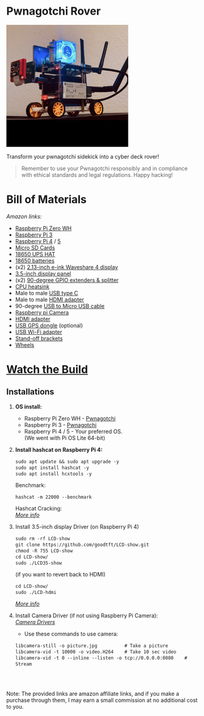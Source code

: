 # Pwnagotchi Rover
<img src="images/pwnagotchi-rover.jpeg" alt="tinySetup1" width="320">

Transform your pwnagotchi sidekick into a cyber deck rover!

> Remember to use your Pwnagotchi responsibly and in compliance with ethical standards and legal regulations. Happy hacking!
# Bill of Materials
_Amazon links:_

* [Raspberry Pi Zero WH](https://amzn.to/3OFOclE)<br />
* [Raspberry Pi 3](https://amzn.to/3w8aENS)<br />
* [Raspberry Pi 4](https://amzn.to/3SVmTpX) / [5](https://amzn.to/3PGuwie) <br />
* [Micro SD Cards](https://amzn.to/4erXgWD)<br />
* [18650 UPS HAT](https://amzn.to/3SGiTsf)<br />
* [18650 batteries](https://amzn.to/49cHxru)<br />
* (x2) [2.13-inch e-ink Waveshare 4 display](https://amzn.to/3HTGT6h)<br />
* [3.5-inch display panel](https://amzn.to/3HTGsJb)<br />
* (x2) [90-degree GPIO extenders & splitter](https://amzn.to/3HY29I4)<br />
* [CPU heatsink](https://amzn.to/3OGf84X)<br />
* Male to male [USB type C](https://amzn.to/49d8LxY)<br />
* Male to male [HDMI adapter](https://amzn.to/3w3WgGr)<br />
* 90-degree [USB to Micro USB cable](https://amzn.to/497Q5Qi)<br />
* [Raspberry pi Camera](https://amzn.to/3SZYWhy)<br />
* [HDMI adapter](https://amzn.to/48hhJcv)<br />
* [USB GPS dongle](https://amzn.to/49f3je8) (optional)<br />
* [USB Wi-Fi adapter](https://amzn.to/3SuMKDS)<br />
* [Stand-off brackets](https://amzn.to/3uoEe1k)<br />
* [Wheels](https://amzn.to/49dWMAl)<br />

# **[Watch the Build](https://www.reddit.com/user/froggyCaller/comments/1cqrfid/pwnagotchi_cyber_deck/)**

## **Installations**

1. **OS install:**
   - Raspberry Pi Zero WH - [Pwnagotchi](https://pwnagotchi.ai/installation/) <br />
   - Raspberry Pi 3 - [Pwnagotchi](https://pwnagotchi.ai/installation/) <br />
   - Raspberry Pi 4 / 5 - Your preferred OS. <br />
     (We went with Pi OS Lite 64-bit)

2. **Install hashcat on Raspberry Pi 4:**
   ```
   sudo apt update && sudo apt upgrade -y
   sudo apt install hashcat -y
   sudo apt install hcxtools -y
   ```
   Benchmark:
   ```
   hashcat -m 22000 --benchmark
   ```
    Hashcat Cracking:<br />
    _[More info](https://dev.to/yegct/hashcat-cracking-pwnagotchi-pcap-files-4fh2)_

3. Install 3.5-inch display Driver (on Raspberry Pi 4) 
    ```
    sudo rm -rf LCD-show
    git clone https://github.com/goodtft/LCD-show.git
    chmod -R 755 LCD-show
    cd LCD-show/
    sudo ./LCD35-show
    ```

    (if you want to revert back to HDMI)
    ```
    cd LCD-show/
    sudo ./LCD-hdmi
    ```
    _[More info](https://github.com/lcdwiki/LCD-show-retropie)_


4. Install Camera Driver (if not using Raspberry Pi Camera):<br />
   _[Camera Drivers](https://docs.arducam.com/Raspberry-Pi-Camera/Native-camera/Quick-Start-Guide/)_

   - Use these commands to use camera:
   ```
   libcamera-still -o picture.jpg          # Take a picture
   libcamera-vid -t 10000 -o video.H264    # Take 10 sec video
   libcamera-vid -t 0 --inline --listen -o tcp://0.0.0.0:8080    # Stream
   ```
   
    <br />
<br />
Note: The provided links are amazon affiliate links, and if you make a purchase through them, I may earn a small commission at no additional cost to you.<br />

